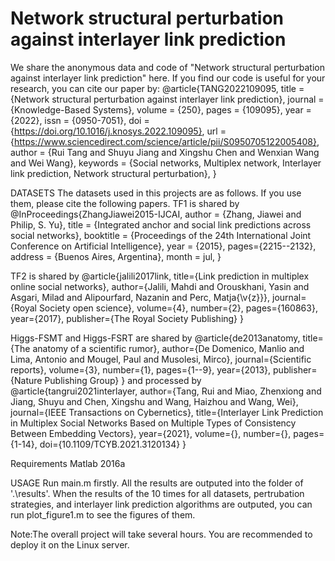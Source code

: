 # Network structural perturbation against interlayer link prediction

We share the anonymous data and code of "Network structural perturbation against interlayer link prediction" here. If you find our code is useful for your research, you can cite our paper by:
@article{TANG2022109095,
title = {Network structural perturbation against interlayer link prediction},
journal = {Knowledge-Based Systems},
volume = {250},
pages = {109095},
year = {2022},
issn = {0950-7051},
doi = {https://doi.org/10.1016/j.knosys.2022.109095},
url = {https://www.sciencedirect.com/science/article/pii/S0950705122005408},
author = {Rui Tang and Shuyu Jiang and Xingshu Chen and Wenxian Wang and Wei Wang},
keywords = {Social networks, Multiplex network, Interlayer link prediction, Network structural perturbation},
}

DATASETS
The datasets used in this projects are as follows. If you use them, please cite the following papers.
TF1 is shared by 
@InProceedings{ZhangJiawei2015-IJCAI,
  author    = {Zhang, Jiawei and Philip, S. Yu},
  title     = {Integrated anchor and social link predictions across social networks},
  booktitle = {Proceedings of the 24th International Joint Conference on Artificial Intelligence},
  year      = {2015},
  pages={2215--2132},
  address   = {Buenos Aires, Argentina},
  month     = jul,
}

TF2 is shared by 
@article{jalili2017link,
  title={Link prediction in multiplex online social networks},
  author={Jalili, Mahdi and Orouskhani, Yasin and Asgari, Milad and Alipourfard, Nazanin and Perc, Matja{\v{z}}},
  journal={Royal Society open science},
  volume={4},
  number={2},
  pages={160863},
  year={2017},
  publisher={The Royal Society Publishing}
}

Higgs-FSMT and Higgs-FSRT are shared by
@article{de2013anatomy,
  title={The anatomy of a scientific rumor},
  author={De Domenico, Manlio and Lima, Antonio and Mougel, Paul and Musolesi, Mirco},
  journal={Scientific reports},
  volume={3},
  number={1},
  pages={1--9},
  year={2013},
  publisher={Nature Publishing Group}
}
and processed by 
@article{tangrui2021interlayer,
  author={Tang, Rui and Miao, Zhenxiong and Jiang, Shuyu and Chen, Xingshu and Wang, Haizhou and Wang, Wei},
  journal={IEEE Transactions on Cybernetics}, 
  title={Interlayer Link Prediction in Multiplex Social Networks Based on Multiple Types of Consistency Between Embedding Vectors}, 
  year={2021},
  volume={},
  number={},
  pages={1-14},
  doi={10.1109/TCYB.2021.3120134}
}

Requirements
Matlab 2016a

USAGE
Run main.m firstly. All the results are outputed into the folder of '.\results'. When the results of the 10 times for all datasets, pertrubation strategies, and interlayer link prediction algorithms are outputed, you can run plot_figure1.m to see the figures of them.

Note:The overall project will take several hours. You are recommended to deploy it on the Linux server.
